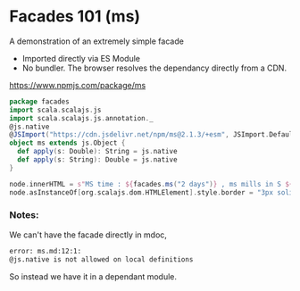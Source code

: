 # Facades 101 (ms)

A demonstration of an extremely simple facade
- Imported directly via ES Module
- No bundler. The browser resolves the dependancy directly from a CDN.

https://www.npmjs.com/package/ms


```scala
package facades
import scala.scalajs.js
import scala.scalajs.js.annotation._
@js.native
@JSImport("https://cdn.jsdelivr.net/npm/ms@2.1.3/+esm", JSImport.Default)
object ms extends js.Object {
  def apply(s: Double): String = js.native
  def apply(s: String): Double = js.native
}

```

```scala mdoc:js
node.innerHTML = s"MS time : ${facades.ms("2 days")} , ms mills in S ${facades.ms(1000)}"
node.asInstanceOf[org.scalajs.dom.HTMLElement].style.border = "3px solid green"
```

### Notes:

We can't have the facade directly in mdoc,

```sh
error: ms.md:12:1:
@js.native is not allowed on local definitions
```
So instead we have it in a dependant module.